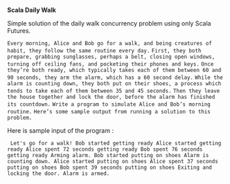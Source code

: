 **Scala Daily Walk**

Simple solution of the daily walk concurrency problem using only Scala Futures.

 `Every morning, Alice and Bob go for a walk, and being creatures of habit, they follow the same routine every day.`
 `First, they both prepare, grabbing sunglasses, perhaps a belt, closing open windows, turning off ceiling fans, and pocketing their phones and keys.`
 `Once they’re both ready, which typically takes each of them between 60 and 90 seconds, they arm the alarm, which has a 60 second delay.`
 `While the alarm is counting down, they both put on their shoes, a process which tends to take each of them between 35 and 45 seconds.`
 `Then they leave the house together and lock the door, before the alarm has finished its countdown.`
 `Write a program to simulate Alice and Bob’s morning routine.`
 `Here’s some sample output from running a solution to this problem.`
 
 Here is sample input of the program : 
 
` Let's go for a walk!
 Bob started getting ready
 Alice started getting ready
 Alice spent 72 seconds getting ready
 Bob spent 76 seconds getting ready
 Arming alarm.
 Bob started putting on shoes
 Alarm is counting down.
 Alice started putting on shoes
 Alice spent 37 seconds putting on shoes
 Bob spent 39 seconds putting on shoes
 Exiting and locking the door.
 Alarm is armed.`
 

